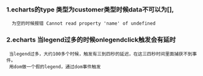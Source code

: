 ### 1.echarts的type 类型为customer类型时候data不可以为[],
```
  为空的时候报错 Cannot read property 'name' of undefined
```
### 2.echarts 当legend过多的时候onlegendclick触发会有延时
```
 当legend过多，大约100多个时候，触发有三到四秒的延迟，在这三四秒时间里面捕获不到事件。
 用dom做一个假的legend，通过dom事件触发
```
